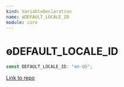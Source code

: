 ```yaml
---
kind: VariableDeclaration
name: ɵDEFAULT_LOCALE_ID
module: core
---
```


# ɵDEFAULT_LOCALE_ID

```ts
const DEFAULT_LOCALE_ID: "en-US";
```

[Link to repo](https://github.com/timdeschryver/angular/blob/master/packages/core/src/i18n/localization.ts#L25-L25)
